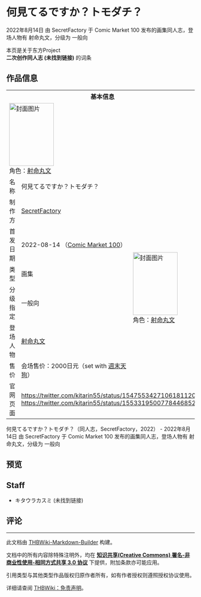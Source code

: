 # 何見てるですか？トモダチ？

<!-- source html: G:\repos\THBWiki-Markdown-Builder\THBWikiMarkdown\Temp\main\2\2a\ns0%3A%E4%BD%95%E8%A6%8B%E3%81%A6%E3%82%8B%E3%81%A7%E3%81%99%E3%81%8B%EF%BC%9F%E3%83%88%E3%83%A2%E3%83%80%E3%83%81%EF%BC%9F.html -->

2022年8月14日 由 SecretFactory 于 Comic Market 100 发布的画集同人志，登场人物有 射命丸文，分级为 一般向

本页是关于东方Project  
 **二次创作同人志 (未找到链接)** 的词条

## 作品信息

<table><tbody><tr><th colspan="3">基本信息</th></tr><tr><td class="cover-artwork-mobile" colspan="2"><a href="./文件-何見てるですか？トモダチ？封面.jpg.md" class="image" title="封面图片"><img alt="封面图片" src="https://upload.thwiki.cc/thumb/8/81/%E4%BD%95%E8%A6%8B%E3%81%A6%E3%82%8B%E3%81%A7%E3%81%99%E3%81%8B%EF%BC%9F%E3%83%88%E3%83%A2%E3%83%80%E3%83%81%EF%BC%9F%E5%B0%81%E9%9D%A2.jpg/119px-%E4%BD%95%E8%A6%8B%E3%81%A6%E3%82%8B%E3%81%A7%E3%81%99%E3%81%8B%EF%BC%9F%E3%83%88%E3%83%A2%E3%83%80%E3%83%81%EF%BC%9F%E5%B0%81%E9%9D%A2.jpg" decoding="async" loading="lazy" width="119" height="168" srcset="https://upload.thwiki.cc/thumb/8/81/%E4%BD%95%E8%A6%8B%E3%81%A6%E3%82%8B%E3%81%A7%E3%81%99%E3%81%8B%EF%BC%9F%E3%83%88%E3%83%A2%E3%83%80%E3%83%81%EF%BC%9F%E5%B0%81%E9%9D%A2.jpg/178px-%E4%BD%95%E8%A6%8B%E3%81%A6%E3%82%8B%E3%81%A7%E3%81%99%E3%81%8B%EF%BC%9F%E3%83%88%E3%83%A2%E3%83%80%E3%83%81%EF%BC%9F%E5%B0%81%E9%9D%A2.jpg 1.5x, https://upload.thwiki.cc/thumb/8/81/%E4%BD%95%E8%A6%8B%E3%81%A6%E3%82%8B%E3%81%A7%E3%81%99%E3%81%8B%EF%BC%9F%E3%83%88%E3%83%A2%E3%83%80%E3%83%81%EF%BC%9F%E5%B0%81%E9%9D%A2.jpg/237px-%E4%BD%95%E8%A6%8B%E3%81%A6%E3%82%8B%E3%81%A7%E3%81%99%E3%81%8B%EF%BC%9F%E3%83%88%E3%83%A2%E3%83%80%E3%83%81%EF%BC%9F%E5%B0%81%E9%9D%A2.jpg 2x" data-file-width="1447" data-file-height="2046"></a><div class="cover-char">角色：<a href="./射命丸文.md" title="射命丸文">射命丸文</a></div></td>
</tr><tr><td class="label">名称</td><td colspan="2"> 何見てるですか？トモダチ？ </td></tr><tr><td class="label">制作方</td><td><a href="./SecretFactory.md" title="SecretFactory">SecretFactory</a></td><td class="cover-artwork" rowspan="6" style="min-width:168px;"><a href="./文件-何見てるですか？トモダチ？封面.jpg.md" class="image" title="封面图片"><img alt="封面图片" src="https://upload.thwiki.cc/thumb/8/81/%E4%BD%95%E8%A6%8B%E3%81%A6%E3%82%8B%E3%81%A7%E3%81%99%E3%81%8B%EF%BC%9F%E3%83%88%E3%83%A2%E3%83%80%E3%83%81%EF%BC%9F%E5%B0%81%E9%9D%A2.jpg/119px-%E4%BD%95%E8%A6%8B%E3%81%A6%E3%82%8B%E3%81%A7%E3%81%99%E3%81%8B%EF%BC%9F%E3%83%88%E3%83%A2%E3%83%80%E3%83%81%EF%BC%9F%E5%B0%81%E9%9D%A2.jpg" decoding="async" loading="lazy" width="119" height="168" srcset="https://upload.thwiki.cc/thumb/8/81/%E4%BD%95%E8%A6%8B%E3%81%A6%E3%82%8B%E3%81%A7%E3%81%99%E3%81%8B%EF%BC%9F%E3%83%88%E3%83%A2%E3%83%80%E3%83%81%EF%BC%9F%E5%B0%81%E9%9D%A2.jpg/178px-%E4%BD%95%E8%A6%8B%E3%81%A6%E3%82%8B%E3%81%A7%E3%81%99%E3%81%8B%EF%BC%9F%E3%83%88%E3%83%A2%E3%83%80%E3%83%81%EF%BC%9F%E5%B0%81%E9%9D%A2.jpg 1.5x, https://upload.thwiki.cc/thumb/8/81/%E4%BD%95%E8%A6%8B%E3%81%A6%E3%82%8B%E3%81%A7%E3%81%99%E3%81%8B%EF%BC%9F%E3%83%88%E3%83%A2%E3%83%80%E3%83%81%EF%BC%9F%E5%B0%81%E9%9D%A2.jpg/237px-%E4%BD%95%E8%A6%8B%E3%81%A6%E3%82%8B%E3%81%A7%E3%81%99%E3%81%8B%EF%BC%9F%E3%83%88%E3%83%A2%E3%83%80%E3%83%81%EF%BC%9F%E5%B0%81%E9%9D%A2.jpg 2x" data-file-width="1447" data-file-height="2046"></a><div class="cover-char">角色：<a href="./射命丸文.md" title="射命丸文">射命丸文</a></div></td>
</tr><tr><td class="label">首发日期</td><td>2022-08-14&#160;（<a href="/展会作品列表?e=Comic+Market%23100">Comic Market 100</a>）</td></tr><tr><td class="label">类型</td><td>画集</td></tr><tr><td class="label">分级指定</td><td>一般向</td></tr><tr><td class="label">登场人物</td><td><a href="./射命丸文.md" title="射命丸文">射命丸文</a></td></tr><tr><td class="label">售价</td><td>会场售价：2000日元（set with <a href="./週末天狗.md" title="週末天狗">週末天狗</a>）</td></tr>
<tr><td class="label">官网页面</td><td colspan="2"><a rel="nofollow" class="external free" href="https://twitter.com/kitarin55/status/1547553427106181120">https://twitter.com/kitarin55/status/1547553427106181120</a><br><a rel="nofollow" class="external free" href="https://twitter.com/kitarin55/status/1553319500778446852">https://twitter.com/kitarin55/status/1553319500778446852</a></td></tr></tbody></table>

何見てるですか？トモダチ？（同人志，SecretFactory，2022） - 2022年8月14日 由 SecretFactory 于 Comic Market 100 发布的画集同人志，登场人物有 射命丸文，分级为 一般向

## 预览

## Staff
- キタウラカスミ (未找到链接)


## 评论




---

此文档由 [THBWiki-Markdown-Builder](https://github.com/Delsin-Yu/THBWiki-Markdown-Builder) 构建。

文档中的所有内容除特殊注明外，均在 [**知识共享(Creative Commons) 署名-非商业性使用-相同方式共享 3.0 协议**](https://creativecommons.org/licenses/by-sa/3.0/deed.zh-hans) 下提供，附加条款亦可能应用。

引用类型与其他类型作品版权归原作者所有，如有作者授权则遵照授权协议使用。

详细请查阅 [THBWiki：免责声明](https://thbwiki.cc/THBWiki:%E5%85%8D%E8%B4%A3%E5%A3%B0%E6%98%8E)。

